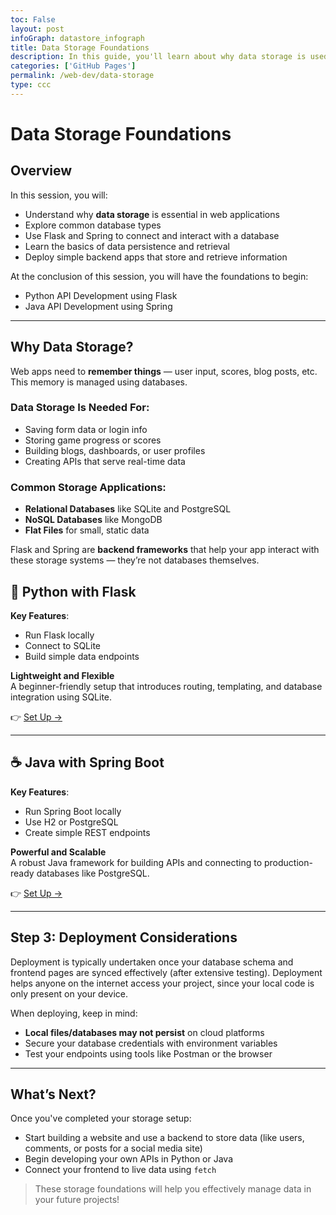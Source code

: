 ```yaml
---
toc: False
layout: post
infoGraph: datastore_infograph
title: Data Storage Foundations
description: In this guide, you'll learn about why data storage is used and what you can do to store data in your own projects!
categories: ['GitHub Pages']
permalink: /web-dev/data-storage
type: ccc
---
```


# Data Storage Foundations

## Overview

In this session, you will:
- Understand why **data storage** is essential in web applications
- Explore common database types
- Use Flask and Spring to connect and interact with a database
- Learn the basics of data persistence and retrieval
- Deploy simple backend apps that store and retrieve information

At the conclusion of this session, you will have the foundations to begin:
- Python API Development using Flask
- Java API Development using Spring

---

## Why Data Storage?

Web apps need to **remember things** — user input, scores, blog posts, etc.  
This memory is managed using databases.

### Data Storage Is Needed For:
- Saving form data or login info
- Storing game progress or scores
- Building blogs, dashboards, or user profiles
- Creating APIs that serve real-time data

### Common Storage Applications:
- **Relational Databases** like SQLite and PostgreSQL
- **NoSQL Databases** like MongoDB
- **Flat Files** for small, static data

Flask and Spring are **backend frameworks** that help your app interact with these storage systems — they’re not databases themselves.

## 🐍 Python with Flask

**Key Features**:
- Run Flask locally  
- Connect to SQLite  
- Build simple data endpoints  

**Lightweight and Flexible**  
A beginner-friendly setup that introduces routing, templating, and database integration using SQLite.

👉 [Set Up →](/student/web-dev/data-storage/python-flask)

---

## ☕ Java with Spring Boot

**Key Features**:
- Run Spring Boot locally  
- Use H2 or PostgreSQL  
- Create simple REST endpoints  

**Powerful and Scalable**  
A robust Java framework for building APIs and connecting to production-ready databases like PostgreSQL.

👉 [Set Up →](/student/web-dev/data-storage/java-spring)

---

## Step 3: Deployment Considerations

Deployment is typically undertaken once your database schema and frontend pages are synced effectively (after extensive testing). Deployment helps anyone on the internet access your project, since your local code is only present on your device. 

When deploying, keep in mind:
- **Local files/databases may not persist** on cloud platforms
- Secure your database credentials with environment variables
- Test your endpoints using tools like Postman or the browser

---

## What’s Next?

Once you've completed your storage setup:
- Start building a website and use a backend to store data (like users, comments, or posts for a social media site)
- Begin developing your own APIs in Python or Java
- Connect your frontend to live data using `fetch`

> These storage foundations will help you effectively manage data in your future projects!
